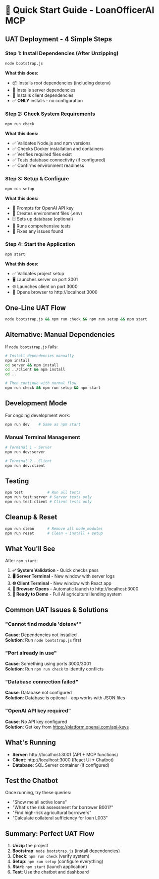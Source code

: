 # 🚀 Quick Start Guide - LoanOfficerAI MCP

## UAT Deployment - 4 Simple Steps

### Step 1: Install Dependencies (After Unzipping)

```bash
node bootstrap.js
```

**What this does:**

- 📦 Installs root dependencies (including dotenv)
- 🔧 Installs server dependencies
- 🎨 Installs client dependencies
- ✅ **ONLY** installs - no configuration

### Step 2: Check System Requirements

```bash
npm run check
```

**What this does:**

- ✅ Validates Node.js and npm versions
- ✅ Checks Docker installation and containers
- ✅ Verifies required files exist
- ✅ Tests database connectivity (if configured)
- ✅ Confirms environment readiness

### Step 3: Setup & Configure

```bash
npm run setup
```

**What this does:**

- 🔑 Prompts for OpenAI API key
- 📝 Creates environment files (.env)
- 🗄️ Sets up database (optional)
- 🧪 Runs comprehensive tests
- 🔧 Fixes any issues found

### Step 4: Start the Application

```bash
npm start
```

**What this does:**

- ✅ Validates project setup
- 🖥️ Launches server on port 3001
- 🌐 Launches client on port 3000
- 📱 Opens browser to http://localhost:3000

## One-Line UAT Flow

```bash
node bootstrap.js && npm run check && npm run setup && npm start
```

## Alternative: Manual Dependencies

If `node bootstrap.js` fails:

```bash
# Install dependencies manually
npm install
cd server && npm install
cd ../client && npm install
cd ..

# Then continue with normal flow
npm run check && npm run setup && npm start
```

## Development Mode

For ongoing development work:

```bash
npm run dev    # Same as npm start
```

### Manual Terminal Management

```bash
# Terminal 1 - Server
npm run dev:server

# Terminal 2 - Client
npm run dev:client
```

## Testing

```bash
npm test           # Run all tests
npm run test:server # Server tests only
npm run test:client # Client tests only
```

## Cleanup & Reset

```bash
npm run clean      # Remove all node_modules
npm run reset      # Clean + install + setup
```

## What You'll See

After `npm start`:

1. **✅ System Validation** - Quick checks pass
2. **🖥️ Server Terminal** - New window with server logs
3. **🌐 Client Terminal** - New window with React app
4. **📱 Browser Opens** - Automatic launch to http://localhost:3000
5. **🎯 Ready to Demo** - Full AI agricultural lending system

## Common UAT Issues & Solutions

### "Cannot find module 'dotenv'"

**Cause**: Dependencies not installed  
**Solution**: Run `node bootstrap.js` first

### "Port already in use"

**Cause**: Something using ports 3000/3001  
**Solution**: Run `npm run check` to identify conflicts

### "Database connection failed"

**Cause**: Database not configured  
**Solution**: Database is optional - app works with JSON files

### "OpenAI API key required"

**Cause**: No API key configured  
**Solution**: Get key from https://platform.openai.com/api-keys

## What's Running

- **Server**: http://localhost:3001 (API + MCP functions)
- **Client**: http://localhost:3000 (React UI + Chatbot)
- **Database**: SQL Server container (if configured)

## Test the Chatbot

Once running, try these queries:

- "Show me all active loans"
- "What's the risk assessment for borrower B001?"
- "Find high-risk agricultural borrowers"
- "Calculate collateral sufficiency for loan L003"

## Summary: Perfect UAT Flow

1. **Unzip** the project
2. **Bootstrap**: `node bootstrap.js` (install dependencies)
3. **Check**: `npm run check` (verify system)
4. **Setup**: `npm run setup` (configure everything)
5. **Start**: `npm start` (launch application)
6. **Test**: Use the chatbot and dashboard
